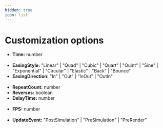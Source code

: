 ```yaml
---
hidden: true
icon: list
---
```


# Customization options

* **Time:** number\
  ​
* **EasingStyle:** "Linear" | "Quad" | "Cubic" | "Quart" | "Quint" | "Sine" | "Exponential" | "Circular" | "Elastic" | "Back" | "Bounce"
* **EasingDirection:** "In" | "Out" | "InOut" | "OutIn"\
  ​
* **RepeatCount:** number
* **Reverses:** boolean
* **DelayTime:** number\
  ​
* **FPS:** number\
  ​
* **UpdateEvent:** "PostSimulation" | "PreSimulation" | "PreRender"
